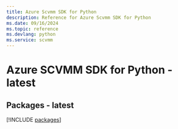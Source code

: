 ```yaml
---
title: Azure Scvmm SDK for Python
description: Reference for Azure Scvmm SDK for Python
ms.date: 09/16/2024
ms.topic: reference
ms.devlang: python
ms.service: scvmm
---
```

# Azure SCVMM SDK for Python - latest
## Packages - latest
[!INCLUDE [packages](scvmm-index.md)]